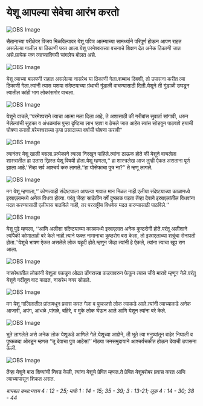 # ‌‌‌येशू आपल्या सेवेचा आरंभ करतो

![OBS Image](https://cdn.door43.org/obs/jpg/360px/obs-en-26-01.jpg)

‌‌‌सैतानाच्या परीक्षेवर विजय मिळविल्यावर येशू पवित्र आत्म्याच्या सामर्थ्याने परिपूर्ण होऊन आपण राहत असलेल्या गालील या ठिकाणी परत आला.‌‌‌येशू परमेश्वराच्या वचनाचे शिक्षण देत अनेक ठिकाणी जात असे.‌‌‌प्रत्येक जण त्याच्याविषयी चांगलेच बोलत असे.

![OBS Image](https://cdn.door43.org/obs/jpg/360px/obs-en-26-02.jpg)

‌‌‌येशू त्याच्या बालपणी राहात असलेल्या नासरेथ या ठिकाणी गेला.‌‌‌शब्बाथ दिवशी, तो उपासना करीत त्या ठिकाणी गेला.‌‌‌त्यांनी त्यास यशया संदेष्टयाच्या ग्रंथाची गुंडाळी वाचण्यासाठी दिली.‌‌‌येशूने ती गुंडाळी उघडून त्यातील कांही भाग लोकांसमोर वाचला.	

![OBS Image](https://cdn.door43.org/obs/jpg/360px/obs-en-26-03.jpg)

‌‌‌येशूने वाचले,‘‘परमेश्वराने त्याचा आत्मा मला दिला आहे, ते अशासाठी की गरीबांस सुवार्ता सांगावी, धरुन नेलेल्यांची सुटका व अंधळयांस पुन्हा दृष्टिचा लाभ व्हावा व ठेचले जात आहेत त्यांस सोडवुन पाठवावे हयाची घोषणा करावी.‌‌‌परेमश्वराच्या कृपा प्रसादाच्या वर्षाची घोषणा करावी’’

![OBS Image](https://cdn.door43.org/obs/jpg/360px/obs-en-26-04.jpg)

‌‌‌त्यानंतर येशू खाली बसला.‌‌‌प्रत्येकाने त्याला निरखून पाहिले.‌‌‌त्यांना ठाऊक होते की येशूने वाचलेला शास्त्रातील हा उतारा ख्रिस्त येशू विषयी होता.‌‌‌येशू म्हणला,‘‘ हा शास्त्रलेख आज तुम्ही ऐकत असताना पूर्ण झाला आहे.’’‌‌‌तेंव्हा सर्व आश्चर्य करु लागले.‌‌‌‘‘हा योसेफाचा पुत्र ना?’’ ते म्हणू लागले.

![OBS Image](https://cdn.door43.org/obs/jpg/360px/obs-en-26-05.jpg)

‌‌‌मग येशू म्हणाला,‘‘ कोणत्याही संदेष्ट्याला आपल्या गावात मान मिळत नाही.‌‌‌एलीया संदेष्टयाच्या काळामध्ये इस्राएलामध्ये अनेक विधवा होत्या.
	‌‌‌परंतू जेंव्हा साडेतीन वर्षे दुष्काळ पडता तेंव्हा देवाने इस्राएलांतील विधवांना मदत करण्यासाठी एलीयास पाठविले नाही, तर परराष्ट्रीय विधवेस मदत करण्यासाठी पाठविले.’’

![OBS Image](https://cdn.door43.org/obs/jpg/360px/obs-en-26-06.jpg)

‌‌‌येशू पुढे म्हणला, ‘‘आणि अलीशा संदेष्टयाच्या काळामध्ये इस्राएलात अनेक कुष्ठरोगी होते.‌‌‌परंतू अलीशाने त्यांपैकी कोणालाही बरे केले नाही.‌‌‌त्याने फक्त नामानाचा कुष्ठरोग बरा केला, तो इस्राएलाच्या शत्रूंचा सेनापती होता.’’‌‌‌येशूचे भाषण ऐकत असलेले लोक यहूदी होते.‌‌‌म्हणुन जेंव्हा त्यांनी हे ऐकले, त्यांना त्याचा खूप राग आला.

![OBS Image](https://cdn.door43.org/obs/jpg/360px/obs-en-26-07.jpg)

‌‌‌नासरेथातील लोकांनी येशूला पकडून ओढत डोंगराच्या कडयावरुन फेकून त्यास जीवे मारावे म्हणून नेले.‌‌‌परंतु येशूने गर्दीतून वाट काढत, नासरेथ नगर सोडले.

![OBS Image](https://cdn.door43.org/obs/jpg/360px/obs-en-26-08.jpg)

‌‌‌मग येशू गालिलातील प्रांतामधून प्रवास करत गेला व पुष्कळसे लोक त्याकडे आले.‌‌‌त्यांनी त्याच्याकडे अनेक आजारी, अपंग, आंधळे ,पांगळे, बहिरे, व मुके लोक घेऊन आले आणि येशून त्यांना बरे केले.

![OBS Image](https://cdn.door43.org/obs/jpg/360px/obs-en-26-09.jpg)

‌‌‌भुते लागलेले असे अनेक लोक येशूकडे आणिले गेले.‌‌‌येशूच्या आज्ञेने, ती भूते त्या मनुष्यांतून बाहेर निघाली व पुष्कळदा ओरडून म्हणत ‘‘तू देवाचा पुत्र आहेस!’’ ‌‌‌मोठया जनसमुदायाने आश्चर्यचकीत होऊन देवाची उपासना केली.

![OBS Image](https://cdn.door43.org/obs/jpg/360px/obs-en-26-10.jpg)

‌‌‌तेंव्हा येशूने बारा शिष्यांची निवड केली, त्यांना येशूचे प्रेषित म्हणत.‌‌‌ते प्रेषित येशूबरोबर प्रवास करत आणि त्याच्यापासून शिकत असत.

_‌‌‌बायबल कथा:‌‌‌मत्तय 4 : 12 - 25; मार्क 1 : 14 - 15; 35 - 39; 3 : 13-21; लूक 4 : 14 - 30; 38 - 44_